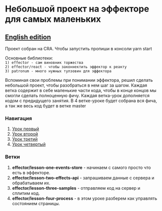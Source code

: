 # Небольшой проект на эффекторе для самых маленьких

## [English edition](./README.md)

Проект собран на CRA. Чтобы запустить пропиши в консоли yarn start

Основные библиотеки:  
``1) effector - сам виновник торжества``  
``2) effector/react - чтобы законнектить эффектор к реакту``  
``3) patronum - много нужных тулзовин для эффектора``

Вспоминая свои проблемы при понимании эффектора, решил сделать небольшой проект, чтобы разобраться в нем шаг за шагом.
Каждая ветка содержит в себе маленькие части кода, чтобы в конце концов мы смогли сделать полноценную фичу. Каждая ветка-урок дополняется кодом с предидущего занятия.
В 4 ветке-уроке будет собрана вся фича, а так же весь код будет в ветке master

### Навигация

1) [Урок первый](src/LessonOne/README.md)
2) [Урок второй](src/LessonTwo/README.md)
3) [Урок третий](src/LessonThree/README.md)
4) [Урок четвертый](src/LessonFour/README.md)

### Ветки

1) **effector/lesson-one-events-store** - начинаем с самого просто что есть в эффекторе.
2) **effector/lesson-two-effects-api** - запрашиваем данные с сервера и обрабатываем их.
3) **effector/lesson-three-samples** - отправляем код на сервер и сплитим код.
4) **effector/lesson-four-process** - в этом уроке разберем как управлять состоянием страницы.


